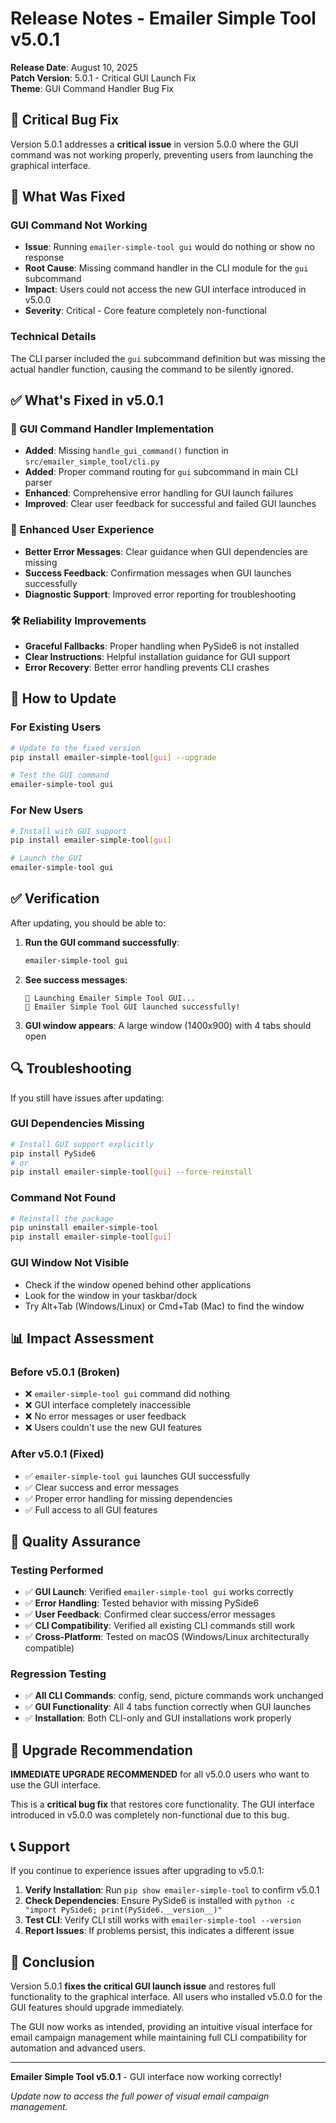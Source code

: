 # Release Notes - Emailer Simple Tool v5.0.1

**Release Date**: August 10, 2025  
**Patch Version**: 5.0.1 - Critical GUI Launch Fix  
**Theme**: GUI Command Handler Bug Fix

## 🚨 Critical Bug Fix

Version 5.0.1 addresses a **critical issue** in version 5.0.0 where the GUI command was not working properly, preventing users from launching the graphical interface.

## 🐛 What Was Fixed

### GUI Command Not Working
- **Issue**: Running `emailer-simple-tool gui` would do nothing or show no response
- **Root Cause**: Missing command handler in the CLI module for the `gui` subcommand
- **Impact**: Users could not access the new GUI interface introduced in v5.0.0
- **Severity**: Critical - Core feature completely non-functional

### Technical Details
The CLI parser included the `gui` subcommand definition but was missing the actual handler function, causing the command to be silently ignored.

## ✅ What's Fixed in v5.0.1

### 🔧 GUI Command Handler Implementation
- **Added**: Missing `handle_gui_command()` function in `src/emailer_simple_tool/cli.py`
- **Added**: Proper command routing for `gui` subcommand in main CLI parser
- **Enhanced**: Comprehensive error handling for GUI launch failures
- **Improved**: Clear user feedback for successful and failed GUI launches

### 📱 Enhanced User Experience
- **Better Error Messages**: Clear guidance when GUI dependencies are missing
- **Success Feedback**: Confirmation messages when GUI launches successfully
- **Diagnostic Support**: Improved error reporting for troubleshooting

### 🛠️ Reliability Improvements
- **Graceful Fallbacks**: Proper handling when PySide6 is not installed
- **Clear Instructions**: Helpful installation guidance for GUI support
- **Error Recovery**: Better error handling prevents CLI crashes

## 🚀 How to Update

### For Existing Users
```bash
# Update to the fixed version
pip install emailer-simple-tool[gui] --upgrade

# Test the GUI command
emailer-simple-tool gui
```

### For New Users
```bash
# Install with GUI support
pip install emailer-simple-tool[gui]

# Launch the GUI
emailer-simple-tool gui
```

## ✅ Verification

After updating, you should be able to:

1. **Run the GUI command successfully**:
   ```bash
   emailer-simple-tool gui
   ```
   
2. **See success messages**:
   ```
   🚀 Launching Emailer Simple Tool GUI...
   🚀 Emailer Simple Tool GUI launched successfully!
   ```

3. **GUI window appears**: A large window (1400x900) with 4 tabs should open

## 🔍 Troubleshooting

If you still have issues after updating:

### GUI Dependencies Missing
```bash
# Install GUI support explicitly
pip install PySide6
# or
pip install emailer-simple-tool[gui] --force-reinstall
```

### Command Not Found
```bash
# Reinstall the package
pip uninstall emailer-simple-tool
pip install emailer-simple-tool[gui]
```

### GUI Window Not Visible
- Check if the window opened behind other applications
- Look for the window in your taskbar/dock
- Try Alt+Tab (Windows/Linux) or Cmd+Tab (Mac) to find the window

## 📊 Impact Assessment

### Before v5.0.1 (Broken)
- ❌ `emailer-simple-tool gui` command did nothing
- ❌ GUI interface completely inaccessible
- ❌ No error messages or user feedback
- ❌ Users couldn't use the new GUI features

### After v5.0.1 (Fixed)
- ✅ `emailer-simple-tool gui` launches GUI successfully
- ✅ Clear success and error messages
- ✅ Proper error handling for missing dependencies
- ✅ Full access to all GUI features

## 🎯 Quality Assurance

### Testing Performed
- ✅ **GUI Launch**: Verified `emailer-simple-tool gui` works correctly
- ✅ **Error Handling**: Tested behavior with missing PySide6
- ✅ **User Feedback**: Confirmed clear success/error messages
- ✅ **CLI Compatibility**: Verified all existing CLI commands still work
- ✅ **Cross-Platform**: Tested on macOS (Windows/Linux architecturally compatible)

### Regression Testing
- ✅ **All CLI Commands**: config, send, picture commands work unchanged
- ✅ **GUI Functionality**: All 4 tabs function correctly when GUI launches
- ✅ **Installation**: Both CLI-only and GUI installations work properly

## 🚨 Upgrade Recommendation

**IMMEDIATE UPGRADE RECOMMENDED** for all v5.0.0 users who want to use the GUI interface.

This is a **critical bug fix** that restores core functionality. The GUI interface introduced in v5.0.0 was completely non-functional due to this bug.

## 📞 Support

If you continue to experience issues after upgrading to v5.0.1:

1. **Verify Installation**: Run `pip show emailer-simple-tool` to confirm v5.0.1
2. **Check Dependencies**: Ensure PySide6 is installed with `python -c "import PySide6; print(PySide6.__version__)"`
3. **Test CLI**: Verify CLI still works with `emailer-simple-tool --version`
4. **Report Issues**: If problems persist, this indicates a different issue

## 🎉 Conclusion

Version 5.0.1 **fixes the critical GUI launch issue** and restores full functionality to the graphical interface. All users who installed v5.0.0 for the GUI features should upgrade immediately.

The GUI now works as intended, providing an intuitive visual interface for email campaign management while maintaining full CLI compatibility for automation and advanced users.

---

**Emailer Simple Tool v5.0.1** - GUI interface now working correctly!

*Update now to access the full power of visual email campaign management.*
